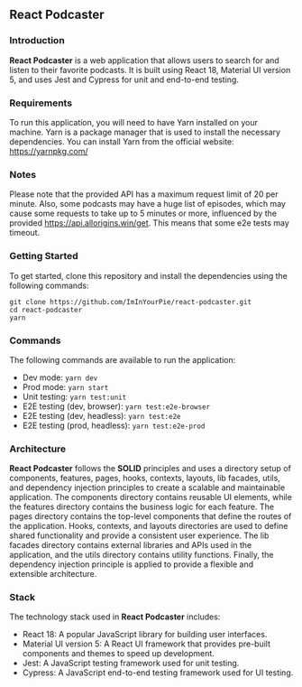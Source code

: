 ## React Podcaster

### Introduction

**React Podcaster** is a web application that allows users to search for and listen to their favorite podcasts. It is built using React 18, Material UI version 5, and uses Jest and Cypress for unit and end-to-end testing.

### Requirements

To run this application, you will need to have Yarn installed on your machine. Yarn is a package manager that is used to install the necessary dependencies. You can install Yarn from the official website: https://yarnpkg.com/

### Notes

Please note that the provided API has a maximum request limit of 20 per minute. Also, some podcasts may have a huge list of episodes, which may cause some requests to take up to 5 minutes or more, influenced by the provided https://api.allorigins.win/get. This means that some e2e tests may timeout.

### Getting Started

To get started, clone this repository and install the dependencies using the following commands:

```
git clone https://github.com/ImInYourPie/react-podcaster.git
cd react-podcaster
yarn
```

### Commands

The following commands are available to run the application:

- Dev mode: `yarn dev`
- Prod mode: `yarn start`
- Unit testing: `yarn test:unit`
- E2E testing (dev, browser): `yarn test:e2e-browser`
- E2E testing (dev, headless): `yarn test:e2e`
- E2E testing (prod, headless): `yarn test:e2e-prod`

### Architecture

**React Podcaster** follows the **SOLID** principles and uses a directory setup of components, features, pages, hooks, contexts, layouts, lib facades, utils, and dependency injection principles to create a scalable and maintainable application. The components directory contains reusable UI elements, while the features directory contains the business logic for each feature. The pages directory contains the top-level components that define the routes of the application. Hooks, contexts, and layouts directories are used to define shared functionality and provide a consistent user experience. The lib facades directory contains external libraries and APIs used in the application, and the utils directory contains utility functions. Finally, the dependency injection principle is applied to provide a flexible and extensible architecture.

### Stack

The technology stack used in **React Podcaster** includes:

- React 18: A popular JavaScript library for building user interfaces.
- Material UI version 5: A React UI framework that provides pre-built components and themes to speed up development.
- Jest: A JavaScript testing framework used for unit testing.
- Cypress: A JavaScript end-to-end testing framework used for UI testing.
